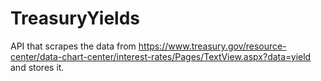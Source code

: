 # TreasuryYields
API that scrapes the data from https://www.treasury.gov/resource-center/data-chart-center/interest-rates/Pages/TextView.aspx?data=yield and stores it.
